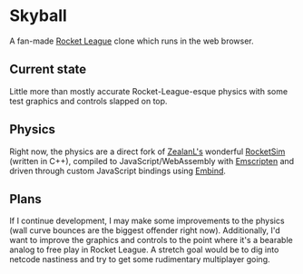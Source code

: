# Skyball
A fan-made [Rocket League](https://en.wikipedia.org/wiki/Rocket_League) clone which runs in the web browser.

## Current state
Little more than mostly accurate Rocket-League-esque physics with some test graphics and controls slapped on top.

## Physics
Right now, the physics are a direct fork of [ZealanL's](https://github.com/ZealanL) wonderful [RocketSim](https://github.com/ZealanL/RocketSim) (written in C++), compiled to JavaScript/WebAssembly with [Emscripten](https://emscripten.org/) and driven through custom JavaScript bindings using [Embind](https://emscripten.org/docs/porting/connecting_cpp_and_javascript/embind.html).

## Plans
If I continue development, I may make some improvements to the physics (wall curve bounces are the biggest offender right now). Additionally, I'd want to improve the graphics and controls to the point where it's a bearable analog to free play in Rocket League. A stretch goal would be to dig into netcode nastiness and try to get some rudimentary multiplayer going.
